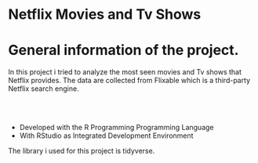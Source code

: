 <h1> Netflix Movies and Tv Shows </h1>

General information of the project.
=

In this project i tried to analyze the most seen movies and Tv shows that Netflix provides. The data are  collected from Flixable which is a third-party Netflix search engine.

<br> 
<br>

- Developed with the R Programming Programming Language
- With RStudio as Integrated Development Environment <br>

<p>The library i used for this project is tidyverse. </p>

